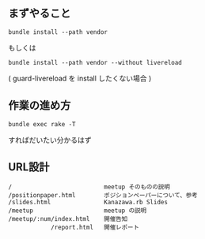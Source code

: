 まずやること
------------

    bundle install --path vendor

もしくは

    bundle install --path vendor --without livereload

( guard-livereload を install したくない場合 )

作業の進め方
------------

    bundle exec rake -T

すればだいたい分かるはず

URL設計
------

    /                          meetup そのものの説明
    /positionpaper.html        ポジションペーパーについて、参考
    /slides.html               Kanazawa.rb Slides
    /meetup                    meetup の説明
    /meetup/:num/index.html    開催告知
                /report.html   開催レポート
